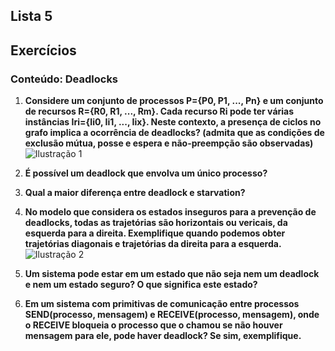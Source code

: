 ## Lista 5
## Exercícios

### Conteúdo: Deadlocks

1. **Considere um conjunto de processos P={P0, P1, ..., Pn} e um conjunto de recursos R={R0, R1, ..., Rm}. Cada recurso Ri pode ter várias instâncias Iri={Ii0, Ii1, ..., Iix}. Neste contexto, a presença de ciclos no grafo implica a ocorrência de deadlocks? (admita que as condições de exclusão mútua, posse e espera e não-preempção são observadas)**<br/>
![Ilustração 1](assets/1.png)

2. **É possível um deadlock que envolva um único processo?**<br/>

3. **Qual a maior diferença entre deadlock e starvation?**<br/>

4. **No modelo que considera os estados inseguros para a prevenção de deadlocks, todas as trajetórias são horizontais ou vericais, da esquerda para a direita. Exemplifique quando podemos obter trajetórias diagonais e trajetórias da direita para a esquerda.**<br/>
![Ilustração 2](assets/4.png)

5. **Um sistema pode estar em um estado que não seja nem um deadlock e nem um estado seguro? O que significa este estado?**<br/>

6. **Em um sistema com primitivas de comunicação entre processos SEND(processo, mensagem) e RECEIVE(processo, mensagem), onde o RECEIVE bloqueia o processo que o chamou se não houver mensagem para ele, pode haver deadlock? Se sim, exemplifique.**<br/>
